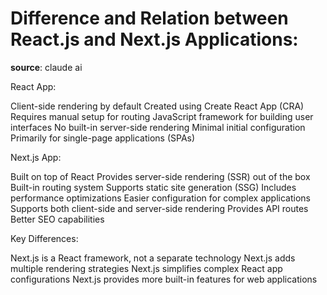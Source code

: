 # Difference and Relation between React.js and Next.js Applications:

**source**: claude ai

React App:

Client-side rendering by default
Created using Create React App (CRA)
Requires manual setup for routing
JavaScript framework for building user interfaces
No built-in server-side rendering
Minimal initial configuration
Primarily for single-page applications (SPAs)

Next.js App:

Built on top of React
Provides server-side rendering (SSR) out of the box
Built-in routing system
Supports static site generation (SSG)
Includes performance optimizations
Easier configuration for complex applications
Supports both client-side and server-side rendering
Provides API routes
Better SEO capabilities

Key Differences:

Next.js is a React framework, not a separate technology
Next.js adds multiple rendering strategies
Next.js simplifies complex React app configurations
Next.js provides more built-in features for web applications
